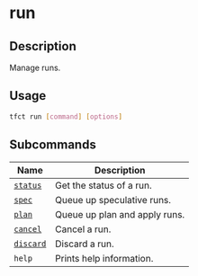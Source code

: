 # run

## Description

Manage runs.

## Usage

```bash
tfct run [command] [options]
```

## Subcommands

| Name                    | Description                   |
|-------------------------|-------------------------------|
| [`status`](./status.md) | Get the status of a run.      |
| [`spec`](./spec.md)     | Queue up speculative runs.    |
| [`plan`](./plan.md)     | Queue up plan and apply runs. |
| [`cancel`](./cancel.md) | Cancel a run.                 |
| [`discard`](./discard.md)| Discard a run.               |
| `help`                  | Prints help information.      |
